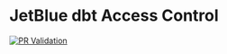 # JetBlue dbt Access Control
[![PR Validation](https://github.com/desertsunny29x/access_control/actions/workflows/pr-validation.yml/badge.svg)](https://github.com/desertsunny29x/access_control/actions/workflows/pr-validation.yml)
